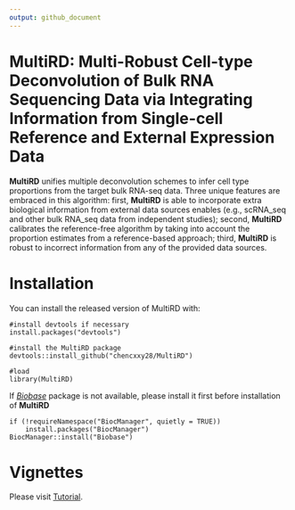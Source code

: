 ```yaml
---
output: github_document
---
```


# MultiRD: Multi-Robust Cell-type Deconvolution of Bulk RNA Sequencing Data via Integrating Information from Single-cell Reference and External Expression Data
  
**MultiRD** unifies multiple deconvolution schemes to infer cell type proportions from the target bulk RNA-seq data. Three unique features are embraced in this algorithm: first, **MultiRD** is able to incorporate extra biological information from external data sources enables (e.g., scRNA_seq and other bulk RNA_seq data from independent studies); second, **MultiRD** calibrates the reference-free algorithm by taking into account the proportion estimates from a reference-based approach; third, **MultiRD** is robust to incorrect information from any of the provided data sources.

# Installation
You can install the released version of MultiRD with:
```
#install devtools if necessary
install.packages("devtools")

#install the MultiRD package
devtools::install_github("chencxxy28/MultiRD")

#load
library(MultiRD)
```

If [_Biobase_](https://bioconductor.org/packages/release/bioc/html/Biobase.html) package is not available, please install it first before installation of **MultiRD**
```
if (!requireNamespace("BiocManager", quietly = TRUE))
    install.packages("BiocManager")
BiocManager::install("Biobase")
```

# Vignettes
Please visit [Tutorial](https://chencxxy28.github.io/MultiRD/articles/MultiRD.html).

